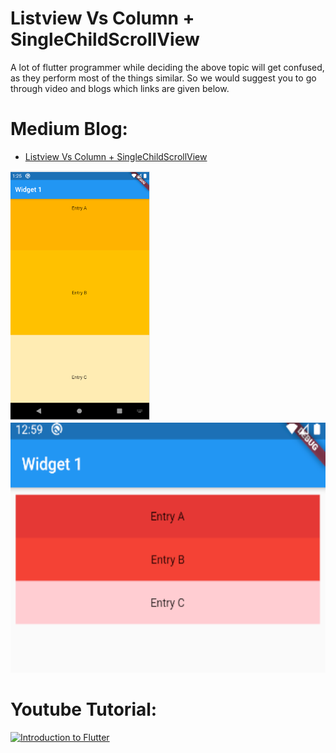 # Listview Vs Column + SingleChildScrollView

A lot of flutter programmer while deciding the above topic will get confused, as they perform most of the things similar. So we would suggest you to go through video and blogs which links are given below. 



# Medium Blog:
- [Listview Vs Column + SingleChildScrollView](https://medium.com/flutterworld/flutter-problem-listview-vs-column-singlechildscrollview-43fdde0fa355)

<img src="assets/column.png" height="400" alt="Screenshot"/> 
<img src="assets/listview.png" height="400" alt="Screenshot"/> 



# Youtube Tutorial:

[![Introduction to Flutter](https://i.imgur.com/zejNJD8.png)](https://www.youtube.com/watch?v=eTZeZZOAj2E "Little red riding hood - Click to Watch!")


